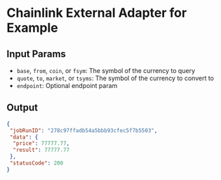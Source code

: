 # Chainlink External Adapter for Example

## Input Params

- `base`, `from`, `coin`, or `fsym`: The symbol of the currency to query
- `quote`, `to`, `market`, or `tsyms`: The symbol of the currency to convert to
- `endpoint`: Optional endpoint param

## Output

```json
{
 "jobRunID": "278c97ffadb54a5bbb93cfec5f7b5503",
 "data": {
  "price": 77777.77,
  "result": 77777.77
 },
 "statusCode": 200
}
```
